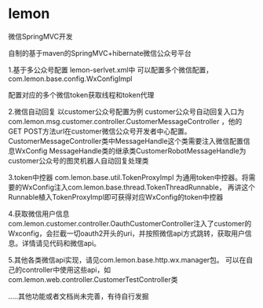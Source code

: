 # lemon
微信SpringMVC开发

自制的基于maven的SpringMVC+hibernate微信公众号平台

1.基于多公众号配置
 lemon-serlvet.xml中 可以配置多个微信配置，com.lemon.base.config.WxConfigImpl
 
 
 
 <!-- 公众号配置，可以配置多个 -->
 <!-- customer公众号配置 -->
<bean id="customerWxConfig" class="com.lemon.base.config.WxConfigImpl">
	<constructor-arg name="appId" value="wx8181e822a15cdc22"></constructor-arg>
	<constructor-arg name="appsecret" value="6df6fa84c1c360b799928c893e8ac799"></constructor-arg>
	<constructor-arg name="mch_id" value=""></constructor-arg>
	<constructor-arg name="wxzf_key" value=""></constructor-arg>
	<constructor-arg name="notify_url" value=""></constructor-arg>
	<constructor-arg name="token" value="dsaREf3434654fGDShdftgh657ku"></constructor-arg>
	<constructor-arg name="subsribeReplyText" value=""></constructor-arg>
	<property name="tokenProxy" ref="customerTokenProxy"></property>
</bean>

配置对应的多个微信token获取线程和token代理
<!-- 公众号token中控器，需要注入微信配置 -->
<bean id="customerTokenThreadRunnable" class="com.lemon.base.thread.TokenThreadRunnable">
	<constructor-arg name="wxConfig" ref="customerWxConfig"></constructor-arg>
</bean>

<!-- 公众号token代理，可以使用代理获取token -->
<bean id="customerTokenProxy" class="com.lemon.base.util.TokenProxyImpl"
	init-method="init">
	<constructor-arg name="tokenThreadRunnable" ref="customerTokenThreadRunnable"></constructor-arg>
</bean>
	
2.微信自动回复 以customer公众号配置为例
customer公众号自动回复入口为com.lemon.msg.customer.controller.CustomerMessageController ，他的GET POST方法url在customer微信公众号开发者中心配置。
CustomerMessageController类中MessageHandle这个类需要注入微信配置信息WxConfig
MessageHandle类的继承类CustomerRobotMessageHandle为customer公众号的图灵机器人自动回复处理类

3.token中控器
com.lemon.base.util.TokenProxyImpl 为通用token中控器。将需要的WxConfig注入com.lemon.base.thread.TokenThreadRunnable，
再讲这个Runnable植入TokenProxyImpl即可获得对应WxConfig的token中控器

4.获取微信用户信息
 com.lemon.customer.controller.OauthCustomerController注入了customer的Wxconfig，会拦截一切oauth2开头的uri，并按照微信api方式跳转，获取用户信息。详情请见代码和微信api。
 
 5.其他各类微信api实现，请见com.lemon.base.http.wx.manager包。
 可以在自己的controller中使用这些api，如com.lemon.web.controller.CustomerTestController类
 
 .....其他功能或者文档尚未完善，有待自行发掘


